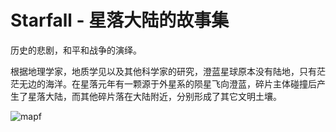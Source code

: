 # Starfall - 星落大陆的故事集

历史的悲剧，和平和战争的演绎。

根据地理学家，地质学见以及其他科学家的研究，澄蓝星球原本没有陆地，只有茫茫无边的海洋。在星落元年有一颗源于外星系的陨星飞向澄蓝，碎片主体碰撞后产生了星落大陆，而其他碎片落在大陆附近，分别形成了其它文明土壤。

![mapf](https://user-images.githubusercontent.com/68500948/232184549-3b168a76-a8f2-4abb-bd33-e9caf4764078.jpg)
